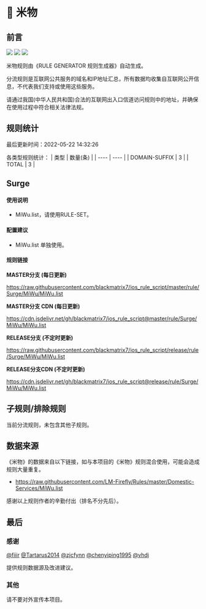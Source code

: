 # 🧸 米物

## 前言

![](https://shields.io/badge/-移除重复规则-ff69b4) ![](https://shields.io/badge/-DOMAIN与DOMAIN--SUFFIX合并-green) ![](https://shields.io/badge/-IP--CIDR(6)合并-blueviolet) 

米物规则由《RULE GENERATOR 规则生成器》自动生成。

分流规则是互联网公共服务的域名和IP地址汇总，所有数据均收集自互联网公开信息，不代表我们支持或使用这些服务。

请通过我国(中华人民共和国)合法的互联网出入口信道访问规则中的地址，并确保在使用过程中符合相关法律法规。

## 规则统计

最后更新时间：2022-05-22 14:32:26

各类型规则统计：
| 类型 | 数量(条)  | 
| ---- | ----  |
| DOMAIN-SUFFIX | 3  | 
| TOTAL | 3  | 


## Surge 

#### 使用说明
- MiWu.list，请使用RULE-SET。

#### 配置建议
- MiWu.list 单独使用。

#### 规则链接
**MASTER分支 (每日更新)**

https://raw.githubusercontent.com/blackmatrix7/ios_rule_script/master/rule/Surge/MiWu/MiWu.list

**MASTER分支 CDN (每日更新)**

https://cdn.jsdelivr.net/gh/blackmatrix7/ios_rule_script@master/rule/Surge/MiWu/MiWu.list

**RELEASE分支 (不定时更新)**

https://raw.githubusercontent.com/blackmatrix7/ios_rule_script/release/rule/Surge/MiWu/MiWu.list

**RELEASE分支CDN (不定时更新)**

https://cdn.jsdelivr.net/gh/blackmatrix7/ios_rule_script@release/rule/Surge/MiWu/MiWu.list

## 子规则/排除规则


当前分流规则，未包含其他子规则。

## 数据来源

《米物》的数据来自以下链接，如与本项目的《米物》规则混合使用，可能会造成规则大量重复。

- https://raw.githubusercontent.com/LM-Firefly/Rules/master/Domestic-Services/MiWu.list


感谢以上规则作者的辛勤付出（排名不分先后）。

## 最后

### 感谢

[@fiiir](https://github.com/fiiir) [@Tartarus2014](https://github.com/Tartarus2014) [@zjcfynn](https://github.com/zjcfynn) [@chenyiping1995](https://github.com/chenyiping1995) [@vhdj](https://github.com/vhdj)

提供规则数据源及改进建议。

### 其他

请不要对外宣传本项目。